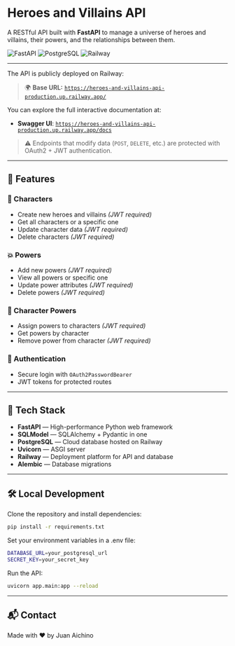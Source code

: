 # Heroes and Villains API

A RESTful API built with **FastAPI** to manage a universe of heroes and villains, their powers, and the relationships between them.

![FastAPI](https://img.shields.io/badge/FastAPI-0.104.0-green?logo=fastapi)
![PostgreSQL](https://img.shields.io/badge/PostgreSQL-15-blue?logo=postgresql)
![Railway](https://img.shields.io/badge/Deployed%20on-Railway-purple?logo=railway)

---

The API is publicly deployed on Railway:

> 🌍 **Base URL:** [`https://heroes-and-villains-api-production.up.railway.app/`](https://heroes-and-villains-api-production.up.railway.app/)

You can explore the full interactive documentation at:

- **Swagger UI**: [`https://heroes-and-villains-api-production.up.railway.app/docs`](https://heroes-and-villains-api-production.up.railway.app/docs)

> ⚠️ Endpoints that modify data (`POST`, `DELETE`, etc.) are protected with OAuth2 + JWT authentication.

---

## 🚀 Features

### 🦸 Characters

- Create new heroes and villains *(JWT required)*
- Get all characters or a specific one
- Update character data *(JWT required)*
- Delete characters *(JWT required)*

### 💥 Powers

- Add new powers *(JWT required)*
- View all powers or specific one
- Update power attributes *(JWT required)*
- Delete powers *(JWT required)*

### 🔗 Character Powers

- Assign powers to characters *(JWT required)*
- Get powers by character
- Remove power from character *(JWT required)*

### 🔐 Authentication

- Secure login with `OAuth2PasswordBearer`
- JWT tokens for protected routes

---

## 🧱 Tech Stack

- **FastAPI** — High-performance Python web framework
- **SQLModel** — SQLAlchemy + Pydantic in one
- **PostgreSQL** — Cloud database hosted on Railway
- **Uvicorn** — ASGI server
- **Railway** — Deployment platform for API and database
- **Alembic** — Database migrations

---

## 🛠 Local Development

Clone the repository and install dependencies:

```bash
pip install -r requirements.txt
```

Set your environment variables in a .env file:

```bash
DATABASE_URL=your_postgresql_url
SECRET_KEY=your_secret_key
```
Run the API:

```bash
uvicorn app.main:app --reload
```

---

## 📬 Contact

Made with ❤️ by Juan Aichino

